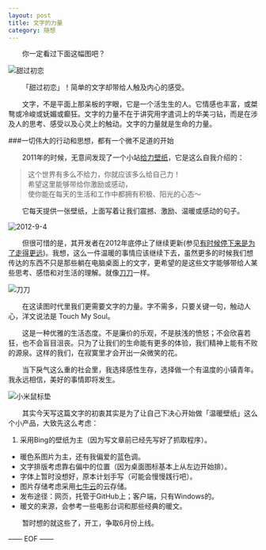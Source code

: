 ```yaml
---
layout: post  
title: 文字的力量 
category: 随想  
--- 
```

&emsp;&emsp;你一定看过下面这幅图吧？  

![甜过初恋](http://vivlong.qiniudn.com/github/2014-05-14-%E7%94%9C%E8%BF%87%E5%88%9D%E6%81%8B.jpg)  

&emsp;&emsp;「甜过初恋」！简单的文字却带给人触及内心的感受。

&emsp;&emsp;文字，不是平面上那呆板的字眼，它是一个活生生的人。它情感也丰富，或桀骜或冷峻或妩媚或癫狂。文字的力量不在于讲究用字遣词上的华美刁钻，而是在涉及人的思考、感受以及心灵上的触动。文字的力量就是生命的力量。

###一切伟大的行动和思想，都有一个微不足道的开始  

&emsp;&emsp;2011年的时候，无意间发现了一个小站[给力壁纸](http://wordsmotivate.me/)，它是这么自我介绍的：
>这个世界有多么不给力，你就应该多么给自己力！  
>希望这里能够带给你激励或感动，  
>使你能在每天的生活和工作中都拥有积极、阳光的心态～  

&emsp;&emsp;它每天提供一张壁纸，上面写着让我们震撼、激励、温暖或感动的句子。  

![2012-9-4](http://vivlong.qiniudn.com/github/2012-9-4-16.jpg) 
 
&emsp;&emsp;但很可惜的是，其开发者在2012年底停止了继续更新(参见[有时候停下来是为了走得更远](http://wordsmotivate.me/entries/blog/%E6%9C%89%E6%97%B6%E5%80%99%E5%81%9C%E4%B8%8B%E6%9D%A5%E6%98%AF%E4%B8%BA%E4%BA%86%E8%B5%B0%E5%BE%97%E6%9B%B4%E8%BF%9C))。我想，这么一件温暖的事情应该继续下去，虽然更多的时候我们想传达的东西不只是那些躺在电脑桌面上的文字，更希望的是这些文字能够带给人某些思考、感悟和对生活的理解。就像[刀刀](http://baike.baidu.com/view/284455.htm)一样。

![刀刀](http://vivlong.qiniudn.com/github/2014-05-14-%E5%88%80%E5%88%80_1.jpg)

&emsp;&emsp;在这读图时代里我们更需要文字的力量。字不需多，只要关键一句，触动人心，洋文说法是 Touch My Soul。  

&emsp;&emsp;这是一种优雅的生活态度。不是廉价的乐观，不是肤浅的愤怒；不会欣喜若狂，也不会盲目沮丧。只为了让我们的生命能有更多的体验，我们精神上能有不败的源泉。这样的我们，在寂寞里才会开出一朵微笑的花。
 
&emsp;&emsp;当下戾气这么重的社会里，我选择感性生存，选择做一个有温度的小镇青年。我永远相信，美好的事情即将发生。

![小米鼠标垫](http://vivlong.qiniudn.com/github/xiaomi_1.jpg)  

&emsp;&emsp;其实今天写这篇文字的初衷其实是为了让自己下决心开始做「温暖壁纸」这么个小产品，大致先这么考虑：   

 1. 采用Bing的壁纸为主（因为写文章前已经先写好了抓取程序）。 
 - 暖色系图片为主，还有我偏爱的蓝色调。
 - 文字排版考虑靠右偏中的位置（因为桌面图标基本上从左边开始排）。
 - 字体上暂时没想好，原本计划手写（可能会慢慢践行吧）。
 - 图片存储考虑采用[七牛云](http://www.qiniu.com/)的云存储。
 - 发布途径：网页，托管于GitHub上；客户端，只有Windows的。
 - 暖文的来源，会参考一些电影台词和那些经典的暖文。

&emsp;&emsp;暂时想的就这些了，开工，争取6月份上线。 

—— EOF —— 
